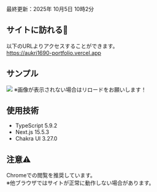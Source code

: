 最終更新：2025年 10月5日 10時2分

## サイトに訪れる🎉
以下のURLよりアクセスすることができます。<br>
https://aukri1690-portfolio.vercel.app

## サンプル
![](https://github.com/user-attachments/assets/97bfad87-3c57-4fb8-ae2c-97fd62dbcaee) 
※画像が表示されない場合はリロードをお願いします！

## 使用技術
- TypeScript 5.9.2
- Next.js 15.5.3
- Chakra UI 3.27.0

## 注意⚠️
Chromeでの閲覧を推奨しています。<br>
※他ブラウザではサイトが正常に動作しない場合があります。

